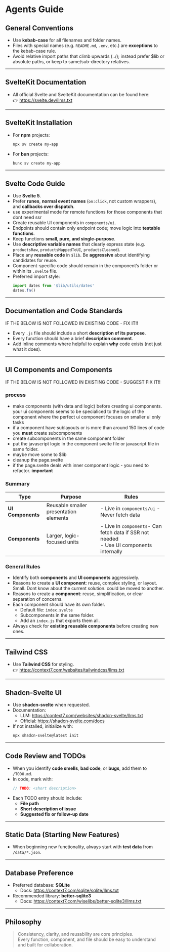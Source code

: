 # Agents Guide



## General Conventions

- Use **kebab-case** for all filenames and folder names.  
- Files with special names (e.g. `README.md`, `.env`, etc.) are **exceptions** to the kebab-case rule.
- Avoid relative import paths that climb upwards (../); instead prefer $lib or absolute paths, or keep to same/sub-directory relatives.

---

## SvelteKit Documentation

- All official Svelte and SvelteKit documentation can be found here:  
  👉 https://svelte.dev/llms.txt

---

## SvelteKit Installation

- For **npm** projects:  
  ```bash
  npx sv create my-app
  ```
- For **bun** projects:  
  ```bash
  bunx sv create my-app
  ```

---

## Svelte Code Guide

- Use **Svelte 5**.  
- Prefer **runes**, **normal event names** (`on:click`, not custom wrappers), and **callbacks over dispatch**.  
- use experimental mode for remote functions for those components that dont need ssr
- Create reusable UI components in `components/ui`.  
- Endpoints should contain only endpoint code; move logic into **testable functions**.  
- Keep functions **small, pure, and single-purpose**.  
- Use **descriptive variable names** that clearly express state (e.g. `productsRaw`, `productsMappedToUI`, `productsCleaned`).  
- Place any **reusable code** in `$lib`. Be **aggressive** about identifying candidates for reuse.  
- Component-specific code should remain in the component’s folder or within its `.svelte` file.  
- Preferred import style:
  ```js
  import dates from '$lib/utils/dates'
  dates.fn()
  ```

---

## Documentation and Code Standards

IF THE BELOW IS NOT FOLLOWED IN EXISTING CODE - FIX IT!!

- Every `.js` file should include a short **description of its purpose**.  
- Every function should have a brief **description comment**.  
- Add inline comments where helpful to explain **why** code exists (not just what it does).

---

## UI Components and Components

IF THE BELOW IS NOT FOLLOWED IN EXISTING CODE - SUGGEST FIX IT!!


### process

- make components (with data and logic) before creating ui components. your ui components seems to be specialiced to the logic of the component where the perfect ui component focuses on smaller ui only tasks
- if a component have sublayouts or is more than around 150 lines of code you **must** create subcomponents
- create subcomponents in the same component folder
- put the javascript logic in the component svelte file or javascript file in same folder.
- maybe move some to $lib
- cleanup the page.svelte
- if the page.svelte deals with inner component logic - you need to refactor. **important**

### Summary

| Type | Purpose | Rules |
|------|----------|-------|
| **UI Components** | Reusable smaller presentation elements | - Live in `components/ui` - Never fetch data |
| **Components** | Larger, logic-focused units | - Live in `components`- Can fetch data if SSR not needed<br>- Use UI components internally |

### General Rules

- Identify both **components** and **UI components** aggressively.  
- Reasons to create a **UI component**: reuse, complex styling, or layout. Small. Dont know about the current solution. could be moved to another. 
- Reasons to create a **component**: reuse, simplification, or clear separation of concerns.  
- Each component should have its own folder.  
  - Default file: `index.svelte`  
  - Subcomponents in the same folder.  
  - Add an `index.js` that exports them all.  
- Always check for **existing reusable components** before creating new ones.

---

## Tailwind CSS

- Use **Tailwind CSS** for styling.  
  👉 https://context7.com/websites/tailwindcss/llms.txt

---

## Shadcn-Svelte UI

- Use **shadcn-svelte** when requested.  
- Documentation:  
  - LLM: https://context7.com/websites/shadcn-svelte/llms.txt  
  - Official: https://shadcn-svelte.com/docs  
- If not installed, initialize with:  
  ```bash
  npx shadcn-svelte@latest init
  ```

---

## Code Review and TODOs

- When you identify **code smells**, **bad code**, or **bugs**, add them to `/TODO.md`.  
- In code, mark with:
  ```js
  // TODO: <short description>
  ```
- Each TODO entry should include:
  - **File path**
  - **Short description of issue**
  - **Suggested fix or follow-up date**

---

## Static Data (Starting New Features)

- When beginning new functionality, always start with **test data** from `/data/*.json`.

---

## Database Preference

- Preferred database: **SQLite**  
  - Docs: https://context7.com/sqlite/sqlite/llms.txt  
- Recommended library: **better-sqlite3**  
  - Docs: https://context7.com/wiselibs/better-sqlite3/llms.txt

---

## Philosophy

> Consistency, clarity, and reusability are core principles.  
> Every function, component, and file should be easy to understand and built for collaboration.